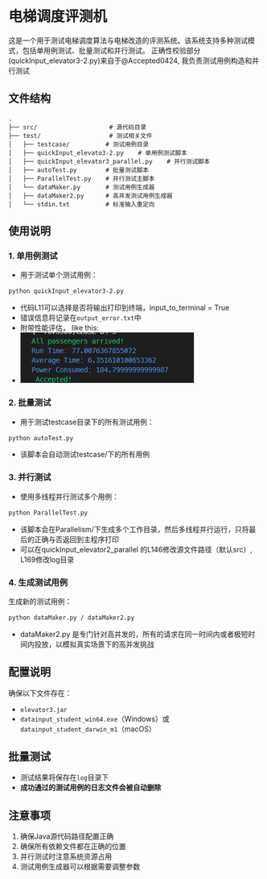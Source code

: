 # 电梯调度评测机

这是一个用于测试电梯调度算法与电梯改造的评测系统。该系统支持多种测试模式，包括单用例测试、批量测试和并行测试。
正确性校验部分(quickInput_elevator3-2.py)来自于@Accepted0424, 我负责测试用例构造和并行测试

## 文件结构

```
.
├── src/                    # 源代码目录
├── test/                   # 测试相关文件
│   ├── testcase/          # 测试用例目录
│   ├── quickInput_elevato3-2.py    # 单用例测试脚本
│   ├── quickInput_elevator3_parallel.py    # 并行测试脚本
│   ├── autoTest.py        # 批量测试脚本
│   ├── ParallelTest.py    # 并行测试主脚本
│   └── dataMaker.py       # 测试用例生成器
│   ├── dataMaker2.py      # 高并发测试用例生成器
│   └── stdin.txt          # 标准输入重定向
```

## 使用说明

### 1. 单用例测试

* 用于测试单个测试用例：
```bash
python quickInput_elevator3-2.py
```
  * 代码L11可以选择是否将输出打印到终端，input_to_terminal = True
  * 错误信息将记录在`output_error.txt`中
  * 附带性能评估， like this: 
  * ![](./end.png)
### 2. 批量测试

* 用于测试testcase目录下的所有测试用例：

```bash
python autoTest.py
```
* 该脚本会自动测试testcase/下的所有用例
### 3. 并行测试

* 使用多线程并行测试多个用例：

```bash
python ParallelTest.py
```
* 该脚本会在Parallelism/下生成多个工作目录，然后多线程并行运行，只将最后的正确与否返回到主程序打印
* 可以在quickInput_elevator2_parallel 的L146修改源文件路径（默认src）, L169修改log目录
### 4. 生成测试用例

生成新的测试用例：

```bash
python dataMaker.py / dataMaker2.py
```
* dataMaker2.py 是专门针对高并发的，所有的请求在同一时间内或者极短时间内投放，以模拟真实场景下的高并发挑战
## 配置说明

确保以下文件存在：
   - `elevator3.jar`
   - `datainput_student_win64.exe`（Windows）或 `datainput_student_darwin_m1`（macOS）

## 批量测试

- 测试结果将保存在`log`目录下
- **成功通过的测试用例的日志文件会被自动删除**

## 注意事项

1. 确保Java源代码路径配置正确
2. 确保所有依赖文件都在正确的位置
3. 并行测试时注意系统资源占用
4. 测试用例生成器可以根据需要调整参数 
